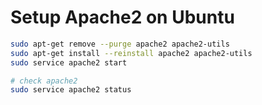 # Setup Apache2 on Ubuntu

```sh
sudo apt-get remove --purge apache2 apache2-utils
sudo apt-get install --reinstall apache2 apache2-utils
sudo service apache2 start

# check apache2
sudo service apache2 status
```

